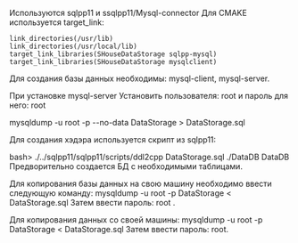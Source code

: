 Используются sqlpp11 и ssqlpp11/Mysql-connector
Для CMAKE используется target_link:

	link_directories(/usr/lib)
	link_directories(/usr/local/lib)
	target_link_libraries(SHouseDataStorage sqlpp-mysql)
	target_link_libraries(SHouseDataStorage mysqlclient)

Для создания базы данных необходимы: mysql-client, mysql-server.

При установке mysql-server Установить пользователя: root и пароль для него: root

mysqldump -u root -p --no-data DataStorage > DataStorage.sql

Для создания хэдэра используется скрипт из sqlpp11:

bash> ./../sqlpp11/sqlpp11/scripts/ddl2cpp DataStorage.sql ./DataDB DataDB
Предворительно создается БД с необходимыми таблицами.

Для копирования базы данных на свою машину необходимо ввести следующую команду:
mysqldump -u root -p DataStorage < DataStorage.sql
Затем ввести пароль: root .

Для копирования данных со своей машины:
mysqldump -u root -p DataStorage < DataStorage.sql
Затем ввести пароль: root.

